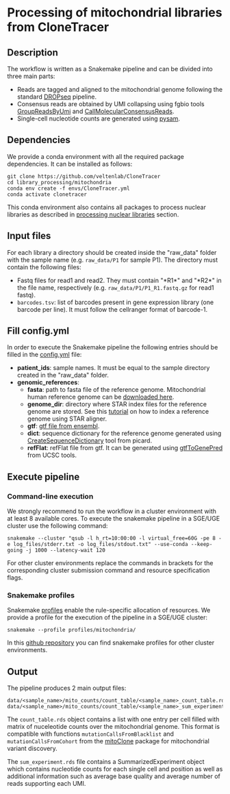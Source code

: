 # Processing of mitochondrial libraries from CloneTracer

## Description

The workflow is written as a Snakemake pipeline and can be divided into three main parts:

* Reads are tagged and aligned to the mitochondrial genome following the standard [DROPseq](https://mccarrolllab.org/wp-content/uploads/2016/03/Drop-seqAlignmentCookbookv1.2Jan2016.pdf) pipeline.
* Consensus reads are obtained by UMI collapsing using fgbio tools [GroupReadsByUmi](http://fulcrumgenomics.github.io/fgbio/tools/latest/GroupReadsByUmi.html) and [CallMolecularConsensusReads](http://fulcrumgenomics.github.io/fgbio/tools/latest/CallMolecularConsensusReads.html). 
* Single-cell nucleotide counts are generated using [pysam](https://pysam.readthedocs.io/en/latest/api.html).

## Dependencies 

We provide a conda environment with all the required package dependencies. It can be installed as follows:

```
git clone https://github.com/veltenlab/CloneTracer
cd library_processing/mitochondria
conda env create -f envs/CloneTracer.yml
conda activate clonetracer
```
This conda environment also contains all packages to process nuclear libraries as described in [processing nuclear libraries](../nuclear-snv) section.

## Input files

For each library a directory should be created inside the "raw_data" folder with the sample name (e.g. `raw_data/P1` for sample P1). The directory must contain the following files:

* Fastq files for read1 and read2. They must contain "\*R1*" and "\*R2*" in the file name, respectively (e.g. `raw_data/P1/P1_R1.fastq.gz` for read1 fastq).
* `barcodes.tsv`: list of barcodes present in gene expression library (one barcode per line). It must follow the cellranger format of barcode-1.

## Fill config.yml

In order to execute the Snakemake pipeline the following entries should be filled in the [config.yml](config.yml) file:

* **patient_ids**: sample names. It must be equal to the sample directory created in the "raw_data" folder.
* **genomic_references**:
  - **fasta**: path to fasta file of the reference genome. Mitochondrial human reference genome can be [downloaded here](http://ftp.ensembl.org/pub/release-105/fasta/homo_sapiens/dna/Homo_sapiens.GRCh38.dna.chromosome.MT.fa.gz).
  - **genome_dir**: directory where STAR index files for the reference genome are stored. See this [tutorial](https://hbctraining.github.io/Intro-to-rnaseq-hpc-O2/lessons/03_alignment.html) on how to index a reference genome using STAR aligner. 
  - **gtf**: [gtf file from ensembl](http://ftp.ensembl.org/pub/release-100/gtf/homo_sapiens/Homo_sapiens.GRCh38.100.chr.gtf.gz).
  - **dict**: sequence dictionary for the reference genome generated using [CreateSequenceDictionary](https://gatk.broadinstitute.org/hc/en-us/articles/360036729911-CreateSequenceDictionary-Picard-) tool from picard.
  - **refFlat**: refFlat file from gtf. It can be generated using [gtfToGenePred](https://bioconda.github.io/recipes/ucsc-gtftogenepred/README.html) from UCSC tools. 

## Execute pipeline

### Command-line execution

We strongly recommend to run the workflow in a cluster environment with at least 8 available cores. To execute the snakemake pipeline in a SGE/UGE cluster use the following command:

```
snakemake --cluster "qsub -l h_rt=10:00:00 -l virtual_free=60G -pe 8 -e log_files/stderr.txt -o log_files/stdout.txt" --use-conda --keep-going -j 1000 --latency-wait 120
```

For other cluster environments replace the commands in brackets for the corresponding cluster submission command and resource specification flags.

### Snakemake profiles

Snakemake [profiles](https://snakemake.readthedocs.io/en/stable/executing/cli.html) enable the rule-specific allocation of resources. We provide a profile for the execution of the pipeline in a SGE/UGE cluster:

```
snakemake --profile profiles/mitochondria/
```

In this [github repository](https://github.com/Snakemake-Profiles) you can find snakemake profiles for other cluster environments. 

## Output

The pipeline produces 2 main output files:

```
data/<sample_name>/mito_counts/count_table/<sample_name>_count_table.rds
data/<sample_name>/mito_counts/count_table/<sample_name>_sum_experiment.rds

```

The `count_table.rds` object contains a list with one entry per cell filled with matrix of nuceleotide counts over the mitochondrial genome. This format is compatible with functions `mutationCallsFromBlacklist` and `mutationCallsFromCohort` from the [mitoClone](https://github.com/veltenlab/mitoClone) package for mitochondrial variant discovery.

The `sum_experiment.rds` file contains a SummarizedExperiment object which contains nucleotide counts for each single cell and position as well as additional information such as average base quality and average number of reads supporting each UMI. 
